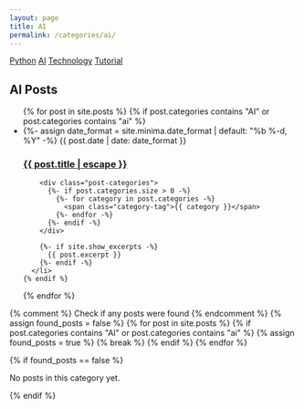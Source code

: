```yaml
---
layout: page
title: AI
permalink: /categories/ai/
---
```


<div class="category-buttons">
  <a href="/categories/python" class="category-button python">Python</a>
  <a href="/categories/ai" class="category-button ai">AI</a>
  <a href="/categories/technology" class="category-button technology">Technology</a>
  <a href="/categories/tutorial" class="category-button tutorial">Tutorial</a>
</div>

<h2>AI Posts</h2>

<ul class="post-list">
  {% for post in site.posts %}
    {% if post.categories contains "AI" or post.categories contains "ai" %}
      <li>
        {%- assign date_format = site.minima.date_format | default: "%b %-d, %Y" -%}
        <span class="post-meta">{{ post.date | date: date_format }}</span>
        <h3>
          <a class="post-link" href="{{ post.url | relative_url }}">
            {{ post.title | escape }}
          </a>
        </h3>
        
        <div class="post-categories">
          {%- if post.categories.size > 0 -%}
            {%- for category in post.categories -%}
              <span class="category-tag">{{ category }}</span>
            {%- endfor -%}
          {%- endif -%}
        </div>
        
        {%- if site.show_excerpts -%}
          {{ post.excerpt }}
        {%- endif -%}
      </li>
    {% endif %}
  {% endfor %}
</ul>

{% comment %}
Check if any posts were found
{% endcomment %}
{% assign found_posts = false %}
{% for post in site.posts %}
  {% if post.categories contains "AI" or post.categories contains "ai" %}
    {% assign found_posts = true %}
    {% break %}
  {% endif %}
{% endfor %}

{% if found_posts == false %}
  <p>No posts in this category yet.</p>
{% endif %}
